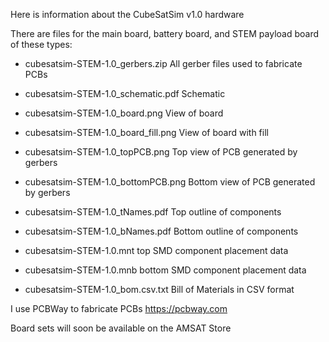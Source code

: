 Here is information about the CubeSatSim v1.0 hardware

There are files for the main board, battery board, and STEM payload board of these types:

* cubesatsim-STEM-1.0_gerbers.zip      All gerber files used to fabricate PCBs

* cubesatsim-STEM-1.0_schematic.pdf    Schematic

* cubesatsim-STEM-1.0_board.png        View of board

* cubesatsim-STEM-1.0_board_fill.png   View of board with fill

* cubesatsim-STEM-1.0_topPCB.png       Top view of PCB generated by gerbers

* cubesatsim-STEM-1.0_bottomPCB.png    Bottom view of PCB generated by gerbers

* cubesatsim-STEM-1.0_tNames.pdf       Top outline of components

* cubesatsim-STEM-1.0_bNames.pdf       Bottom outline of components

* cubesatsim-STEM-1.0.mnt              top SMD component placement data

* cubesatsim-STEM-1.0.mnb              bottom SMD component placement data

* cubesatsim-STEM-1.0_bom.csv.txt      Bill of Materials in CSV format


I use PCBWay to fabricate PCBs https://pcbway.com

Board sets will soon be available on the AMSAT Store
